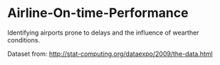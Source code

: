 # Airline-On-time-Performance
Identifying airports prone to delays and the influence of wearther conditions. 

Dataset from: http://stat-computing.org/dataexpo/2009/the-data.html
